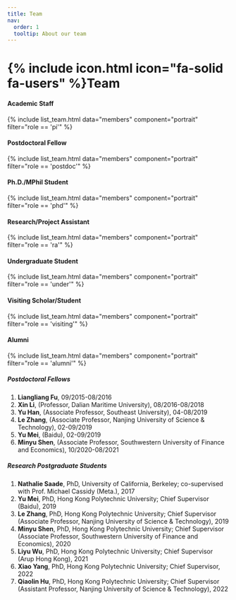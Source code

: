 ```yaml
---
title: Team
nav:
  order: 1
  tooltip: About our team
---
```


# {% include icon.html icon="fa-solid fa-users" %}Team


#### Academic Staff
{% include list_team.html data="members" component="portrait" filter="role == 'pi'"  %}
#### Postdoctoral Fellow
{% include list_team.html data="members" component="portrait" filter="role == 'postdoc'" %}
#### Ph.D./MPhil Student
{% include list_team.html data="members" component="portrait" filter="role == 'phd'" %}
#### Research/Project Assistant
{% include list_team.html data="members" component="portrait" filter="role == 'ra'" %}
#### Undergraduate Student
{% include list_team.html data="members" component="portrait" filter="role == 'under'" %}
#### Visiting Scholar/Student
{% include list_team.html data="members" component="portrait" filter="role == 'visiting'" %}
#### Alumni
{% include list_team.html data="members" component="portrait" filter="role == 'alumni'" %}
##### Postdoctoral Fellows
1.	**Liangliang Fu**, 09/2015-08/2016  
2.	**Xin Li**, (Professor, Dalian Maritime University), 08/2016-08/2018  
3.	**Yu Han**, (Associate Professor, Southeast University), 04-08/2019  
4.	**Le Zhang**, (Associate Professor, Nanjing University of Science & Technology), 02-09/2019  
5.	**Yu Mei**, (Baidu), 02-09/2019  
6.	**Minyu Shen**, (Associate Professor, Southwestern University of Finance and Economics), 10/2020-08/2021  

##### Research Postgraduate Students
1.	**Nathalie Saade**, PhD, University of California, Berkeley; co-supervised with Prof. Michael Cassidy (Meta.), 2017  
2.	**Yu Mei**, PhD, Hong Kong Polytechnic University; Chief Supervisor (Baidu), 2019  
3.	**Le Zhang**, PhD, Hong Kong Polytechnic University; Chief Supervisor (Associate Professor, Nanjing University of Science & Technology), 2019  
4.	**Minyu Shen**, PhD, Hong Kong Polytechnic University; Chief Supervisor (Associate Professor, Southwestern University of Finance and Economics), 2020  
5.	**Liyu Wu**, PhD, Hong Kong Polytechnic University; Chief Supervisor (Arup Hong Kong), 2021  
6.	**Xiao Yang**, PhD, Hong Kong Polytechnic University; Chief Supervisor, 2022  
7.	**Qiaolin Hu**, PhD, Hong Kong Polytechnic University; Chief Supervisor (Assistant Professor, Nanjing University of Science & Technology), 2022  



